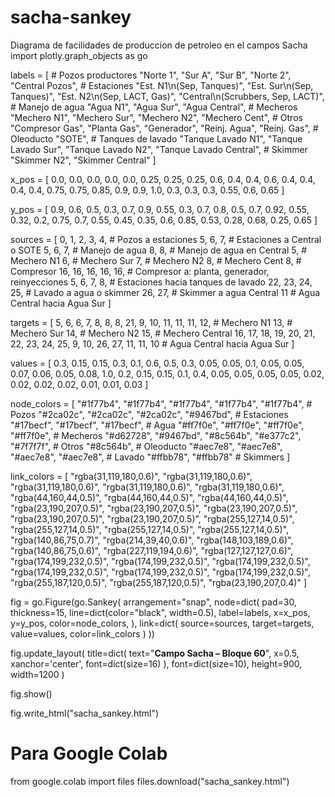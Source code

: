 # sacha-sankey
Diagrama de facilidades de produccion de petroleo en el campos Sacha
import plotly.graph_objects as go

labels = [
    # Pozos productores
    "Norte 1", "Sur A", "Sur B", "Norte 2", "Central Pozos",
    # Estaciones
    "Est. N1\n(Sep, Tanques)",
    "Est. Sur\n(Sep, Tanques)",
    "Est. N2\n(Sep, LACT, Gas)",
    "Central\n(Scrubbers, Sep, LACT)",
    # Manejo de agua
    "Agua N1", "Agua Sur", "Agua Central",
    # Mecheros
    "Mechero N1", "Mechero Sur", "Mechero N2", "Mechero Cent",
    # Otros
    "Compresor Gas", "Planta Gas", "Generador", "Reinj. Agua", "Reinj. Gas",
    # Oleoducto
    "SOTE",
    # Tanques de lavado
    "Tanque Lavado N1", "Tanque Lavado Sur", "Tanque Lavado N2", "Tanque Lavado Central",
    # Skimmer
    "Skimmer N2", "Skimmer Central"
]

x_pos = [
    0.0, 0.0, 0.0, 0.0, 0.0,
    0.25, 0.25, 0.25, 0.6,
    0.4, 0.4, 0.6,
    0.4, 0.4, 0.4, 0.4,
    0.75, 0.75, 0.85, 0.9, 0.9,
    1.0,
    0.3, 0.3, 0.3, 0.55, 0.6, 0.65
]

y_pos = [
    0.9, 0.6, 0.5, 0.3, 0.7,
    0.9, 0.55, 0.3, 0.7,
    0.8, 0.5, 0.7,
    0.92, 0.55, 0.32, 0.2,
    0.75, 0.7, 0.55, 0.45, 0.35,
    0.6,
    0.85, 0.53, 0.28, 0.68, 0.25, 0.65
]

sources = [
    0, 1, 2, 3, 4,          # Pozos a estaciones
    5, 6, 7,                # Estaciones a Central o SOTE
    5, 6, 7,                # Manejo de agua
    8, 8,                   # Manejo de agua en Central
    5,                     # Mechero N1
    6,                     # Mechero Sur
    7,                     # Mechero N2
    8,                     # Mechero Cent
    8,                     # Compresor
    16, 16, 16, 16, 16,     # Compresor a: planta, generador, reinyecciones
    5, 6, 7, 8,             # Estaciones hacia tanques de lavado
    22, 23, 24, 25,         # Lavado a agua o skimmer
    26, 27,                 # Skimmer a agua Central
    11                     # Agua Central hacia Agua Sur
]

targets = [
    5, 6, 6, 7, 8,
    8, 8, 21,
    9, 10, 11,
    11, 11,
    12,                   # Mechero N1
    13,                   # Mechero Sur
    14,                   # Mechero N2
    15,                   # Mechero Central
    16,
    17, 18, 19, 20, 21,
    22, 23, 24, 25,
    9, 10, 26, 27,
    11, 11,
    10                   # Agua Central hacia Agua Sur
]

values = [
    0.3, 0.15, 0.15, 0.3, 0.1,
    0.6, 0.5, 0.3,
    0.05, 0.05, 0.1,
    0.05, 0.05,
    0.07,
    0.06,
    0.05,
    0.08,
    1.0,
    0.2, 0.15, 0.15, 0.1, 0.4,
    0.05, 0.05, 0.05, 0.05,
    0.02, 0.02, 0.02, 0.02,
    0.01, 0.01,
    0.03
]

node_colors = [
    "#1f77b4", "#1f77b4", "#1f77b4", "#1f77b4", "#1f77b4",     # Pozos
    "#2ca02c", "#2ca02c", "#2ca02c", "#9467bd",                # Estaciones
    "#17becf", "#17becf", "#17becf",                           # Agua
    "#ff7f0e", "#ff7f0e", "#ff7f0e", "#ff7f0e",                # Mecheros
    "#d62728", "#9467bd", "#8c564b", "#e377c2", "#7f7f7f",     # Otros
    "#8c564b",                                                 # Oleoducto
    "#aec7e8", "#aec7e8", "#aec7e8", "#aec7e8",                # Lavado
    "#ffbb78", "#ffbb78"                                      # Skimmers
]

link_colors = [
    "rgba(31,119,180,0.6)", "rgba(31,119,180,0.6)", "rgba(31,119,180,0.6)",
    "rgba(31,119,180,0.6)", "rgba(31,119,180,0.6)",
    "rgba(44,160,44,0.5)", "rgba(44,160,44,0.5)", "rgba(44,160,44,0.5)",
    "rgba(23,190,207,0.5)", "rgba(23,190,207,0.5)", "rgba(23,190,207,0.5)",
    "rgba(23,190,207,0.5)", "rgba(23,190,207,0.5)",
    "rgba(255,127,14,0.5)", "rgba(255,127,14,0.5)", "rgba(255,127,14,0.5)", "rgba(255,127,14,0.5)",
    "rgba(140,86,75,0.7)",
    "rgba(214,39,40,0.6)", "rgba(148,103,189,0.6)", "rgba(140,86,75,0.6)",
    "rgba(227,119,194,0.6)", "rgba(127,127,127,0.6)",
    "rgba(174,199,232,0.5)", "rgba(174,199,232,0.5)",
    "rgba(174,199,232,0.5)", "rgba(174,199,232,0.5)",
    "rgba(174,199,232,0.5)", "rgba(174,199,232,0.5)",
    "rgba(255,187,120,0.5)", "rgba(255,187,120,0.5)",
    "rgba(23,190,207,0.4)"
]

fig = go.Figure(go.Sankey(
    arrangement="snap",
    node=dict(
        pad=30,
        thickness=15,
        line=dict(color="black", width=0.5),
        label=labels,
        x=x_pos,
        y=y_pos,
        color=node_colors,
    ),
    link=dict(
        source=sources,
        target=targets,
        value=values,
        color=link_colors
    )
))

fig.update_layout(
    title=dict(
        text="<b>Campo Sacha – Bloque 60</b>",
        x=0.5,
        xanchor='center',
        font=dict(size=16)
    ),
    font=dict(size=10),
    height=900,
    width=1200
)

fig.show()

fig.write_html("sacha_sankey.html")

# Para Google Colab
from google.colab import files
files.download("sacha_sankey.html")
